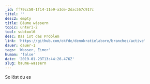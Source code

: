 ```yaml
---
_id: ff79cc50-1f14-11e9-a3de-2dac567c917c
titel: ''
desc2: empty
title: Bäume wässern
topic: unter1-2
tool: subtool6
desc: Das ist das Problem
link: 'https://github.com/okfde/demokratielabore/branches/active'
dauer: dauer-1
tags: 'Wasser, Eimer'
human: 'false'
date: '2019-01-23T13:44:26.476Z'
slug: baume-wassern
---
```

So löst du es
